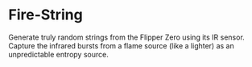 # Fire-String
Generate truly random strings from the Flipper Zero using its IR sensor. Capture the infrared bursts from a flame source (like a lighter) as an unpredictable entropy source.
